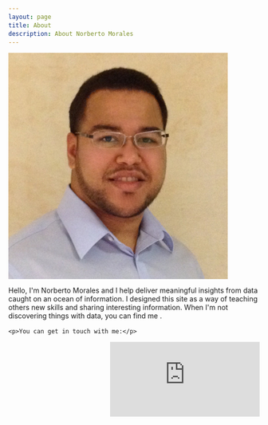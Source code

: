 ```yaml
---
layout: page
title: About
description: About Norberto Morales
---
```


<p>
<img src="/assets/me.jpg" style="width: 440px;" align="middle"/>
</p>


Hello, I'm Norberto Morales and I help deliver meaningful insights from data caught on an ocean of information. I designed this site as a way
of teaching others new skills and sharing interesting information. When I'm not discovering things with data, you can find me . 

<div class="contact">

	<p>You can get in touch with me:</p>

<p>
<script src="//platform.linkedin.com/in.js" type="text/javascript"></script>
<script type="IN/MemberProfile" data-id="https://www.linkedin.com/in/norbertomorales" data-format="hover" data-related="false"></script>



<iframe src="https://ghbtns.com/github-btn.html?user=moralesn&type=follow&count=true" align="right" frameborder="0" scrolling="0" style="border:none; overflow:hidden;" allowTransparency="true" ></iframe>
</p>

</div>
